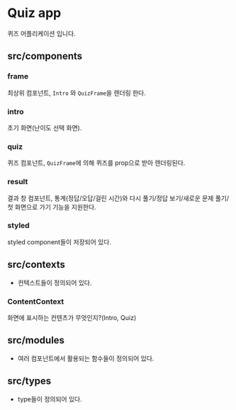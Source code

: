 # Quiz app
퀴즈 어플리케이션 입니다.
## src/components
### frame
최상위 컴포넌트, `Intro` 와 `QuizFrame`을 렌더링 한다.  

### intro
초기 화면(난이도 선택 화면).  

### quiz
퀴즈 컴포넌트, `QuizFrame`에 의해 퀴즈를 prop으로 받아 렌더링된다.  

### result
결과 창 컴포넌트, 통계(정답/오답/걸린 시간)와 다시 풀기/정답 보기/새로운 문제 풀기/첫 화면으로 가기 기능을 지원한다.  

### styled
styled component들이 저장되어 있다.

## src/contexts
- 컨텍스트들이 정의되어 있다.  
### ContentContext
화면에 표시하는 컨텐츠가 무엇인지?(Intro, Quiz)  

## src/modules
- 여러 컴포넌트에서 활용되는 함수들이 정의되어 있다.  

## src/types
- type들이 정의되어 있다.  
  
